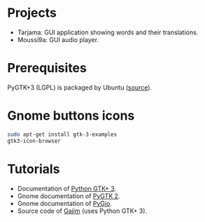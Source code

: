# Projects
- Tarjama: GUI application showing words and their translations.
- Moussi9a: GUI audio player.


# Prerequisites
PyGTK+3 (LGPL) is packaged by Ubuntu ([source][PyGTK]).

[PyGTK]: https://python-gtk-3-tutorial.readthedocs.io/en/latest/install.html


# Gnome buttons icons

```bash
sudo apt-get install gtk-3-examples
gtk3-icon-browser
```


# Tutorials
- Documentation of [Python GTK+ 3][gi].
- Gnome documentation of [PyGTK 2][pygtk2].
- Gnome documentation of [PyGio][pygio].
- Source code of [Gajim][gajim] (uses Python GTK+ 3).

[gi]: https://python-gtk-3-tutorial.readthedocs.io/en/latest/index.html
[pygtk2]: https://developer.gnome.org/pygtk/2.24/
[pygio]: https://developer.gnome.org/pygobject/stable/gio-class-reference.html
[gajim]: https://github.com/gajim/gajim/blob/master/gajim/gtk
